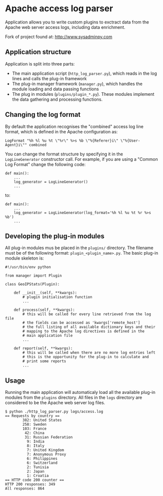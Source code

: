 Apache access log parser
========================

Application allows you to write custom plugins to exctract
data from the Apache web server access logs, including data enrichment.

Fork of project found at:
http://www.sysadminpy.com

Application structure
---------------------

Application is split into three parts:

* The main application script (`http_log_parser.py`), which reads in the log lines
  and calls the plug-in framework
* The plug-in manager framework (`manager.py`), which handles the module loading
  and data passing functions
* The plug in modules (`plugins/plugin_*.py`). These modules implement the data
  gathering and processing functions.

Changing the log format
-----------------------

By default the application recognises the "combined" access log line format, which
is defined in the Apache configuration as:

    LogFormat "%h %l %u %t \"%r\" %>s %b \"%{Referer}i\" \"%{User-Agent}i\"" combined
 
You can change the format structure by specifying it in the `LogLineGenerator`
constructor call. For example, if you are using a "Common Log Format" change
the following code:

    def main():
        ...
        log_generator = LogLineGenerator()
        ...

to:

    def main():
        ...
        log_generator = LogLineGenerator(log_format='%h %l %u %t %r %>s %b')
        ...

Developing the plug-in modules
------------------------------

All plug-in modules mus be placed in the `plugins/` directory. The filename
must be of the following format: `plugin_<plugin_name>.py`. The basic plug-in
module skeleton is:

    #!/usr/bin/env python
    
    from manager import Plugin
    
    class GeoIPStats(Plugin):
    
        def __init__(self, **kwargs):
            # plugin initialisation function
            ...
    
        def process(self, **kwargs):
            # this will be called for every line retrieved from the log file
            # the fields can be accessed as 'kwargs['remote_host']
            # the full listing of all available dictionary keys and their
            # mapping to the Apache log directives is defined in the
            # main application file
            ...

        def report(self, **kwargs):
            # this will be called when there are no more log entries left
            # this is the opportunity for the plug-in to calculate and
            # print some reports
            ...

Usage
-----

Running the main application will automaticaly load all the available plug-in
modules from the `plugins` directory. All files in the `logs` directory
are considered to be the Apache web server log files.

    $ python ./http_log_parser.py logs/access.log 
    == Requests by country ==
            382: United States
            258: Sweden
            103: France
             42: China
             31: Russian Federation
              9: India
              8: Italy
              7: United Kingdom
              7: Anonymous Proxy
              6: Philippines
              6: Switzerland
              2: Tunisia
              2: Japan
              1: Croatia
    == HTTP code 200 counter ==
    HTTP 200 responses: 349
    All responses: 864


